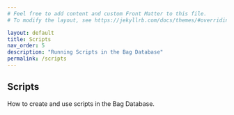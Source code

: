 ```yaml
---
# Feel free to add content and custom Front Matter to this file.
# To modify the layout, see https://jekyllrb.com/docs/themes/#overriding-theme-defaults

layout: default
title: Scripts
nav_order: 5
description: "Running Scripts in the Bag Database"
permalink: /scripts
---
```


## Scripts

How to create and use scripts in the Bag Database.
